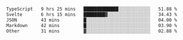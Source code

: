 <!--START_SECTION:waka-->

```txt
TypeScript   9 hrs 25 mins   █████████████░░░░░░░░░░░░   51.88 %
Svelte       6 hrs 15 mins   ████████▓░░░░░░░░░░░░░░░░   34.43 %
JSON         43 mins         █░░░░░░░░░░░░░░░░░░░░░░░░   04.00 %
Markdown     42 mins         █░░░░░░░░░░░░░░░░░░░░░░░░   03.90 %
Other        31 mins         ▓░░░░░░░░░░░░░░░░░░░░░░░░   02.88 %
```

<!--END_SECTION:waka-->

